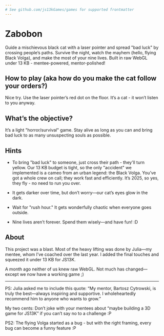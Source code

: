 ```yaml
---
# See github.com/js13kGames/games for supported frontmatter
---
```

# Zabobon

Guide a mischievous black cat with a laser pointer and spread "bad luck" by crossing people’s paths. Survive the night, watch the mayhem (hello, flying Black Volga), and make the most of your nine lives. Built in raw WebGL under 13 KB - mentee-powered, mentor-polished!

## How to play (aka how do you make the cat follow your orders?)

Nice try. Use the laser pointer’s red dot on the floor. It’s a cat - it won’t listen to you anyway.

## What’s the objective?

It’s a light "horror/survival" game. Stay alive as long as you can and bring bad luck to as many unsuspecting souls as possible.

## Hints

- To bring "bad luck" to someone, just cross their path - they'll turn yellow. Our 13 KB budget is tight, so the only "accident" we implemented is a cameo from an urban legend: the Black Volga. You’ve got a whole crew on call; they work fast and efficiently. It’s 2025, so yes, they fly - no need to run you over.

- It gets darker over time, but don’t worry—our cat’s eyes glow in the dark.

- Wait for "rush hour." It gets wonderfully chaotic when everyone goes outside.

- Nine lives aren’t forever. Spend them wisely—and have fun! :D

## About

This project was a blast. Most of the heavy lifting was done by Julia—my mentee, whom I’ve coached over the last year. I added the final touches and squeezed it under 13 KB for JS13K.

A month ago neither of us knew raw WebGL. Not much has changed—except we now have a working game ;)

---
PS: Julia asked me to include this quote:
“My mentor, Bartosz Cytrowski, is truly the best—always inspiring and supportive. I wholeheartedly recommend him to anyone who wants to grow.”

My two cents: Don’t joke with your mentees about “maybe building a 3D game for JS13K” if you can’t say no to a challenge :P

PS2: The flying Volga started as a bug - but with the right framing, every bug can become a funny feature :P